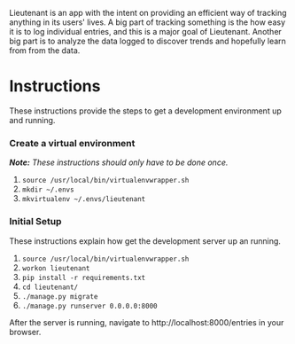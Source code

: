 Lieutenant is an app with the intent on providing an efficient way of tracking
anything in its users' lives. A big part of tracking something is the how easy
it is to log individual entries, and this is a major goal of Lieutenant.
Another big part is to analyze the data logged to discover trends and
hopefully learn from from the data.

# Instructions

These instructions provide the steps to get a development environment up and
running.

### Create a virtual environment

_**Note:** These instructions should only have to be done once._

1. `source /usr/local/bin/virtualenvwrapper.sh`
1. `mkdir ~/.envs`
1. `mkvirtualenv ~/.envs/lieutenant`

### Initial Setup

These instructions explain how get the development server up an running.

1. `source /usr/local/bin/virtualenvwrapper.sh`
1. `workon lieutenant`
1. `pip install -r requirements.txt`
1. `cd lieutenant/`
1. `./manage.py migrate`
1. `./manage.py runserver 0.0.0.0:8000`

After the server is running, navigate to http://localhost:8000/entries in your
browser.
